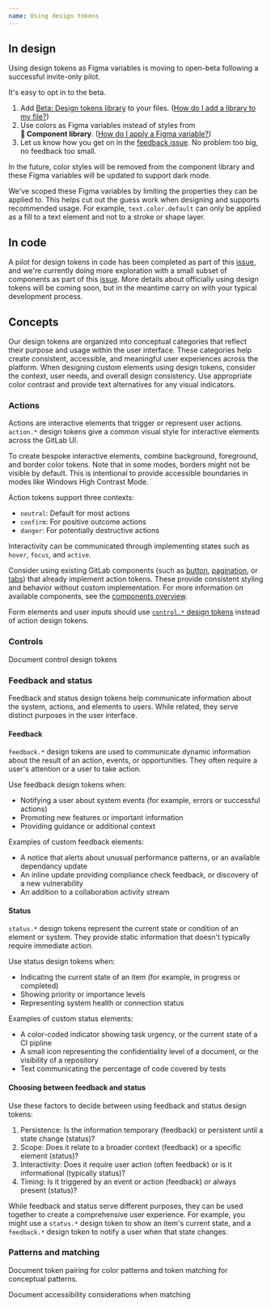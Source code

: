 ```yaml
---
name: Using design tokens
---
```


## In design

Using design tokens as Figma variables is moving to open-beta following a successful invite-only pilot.

It's easy to opt in to the beta.

1. Add [Beta:&nbsp;Design&nbsp;tokens&nbsp;library](https://www.figma.com/design/tiAetVi1j5MGP8WA5FswcD/Beta%3A-Design-tokens?node-id=2194-34&t=S8Qzj2r4h5sg8dIK-0) to your files. ([How do I add a library to my file?](https://help.figma.com/hc/en-us/articles/1500008731201-Enable-or-disable-a-library-in-a-design-file))
1. Use colors as Figma variables instead of styles from **📙&nbsp;Component&nbsp;library**. ([How do I apply a Figma variable?](https://help.figma.com/hc/en-us/articles/15343107263511-Apply-variables-to-designs))
1. Let us know how you get on in the [feedback issue](https://gitlab.com/gitlab-org/gitlab-services/design.gitlab.com/-/issues/1870). No problem too big, no feedback too small.

In the future, color styles will be removed from the component library and these Figma variables will be updated to support dark mode.

We've scoped these Figma variables by limiting the properties they can be applied to. This helps cut out the guess work when designing and supports recommended usage. For example, `text.color.default` can only be applied as a fill to a text element and not to a stroke or shape layer.

## In code

<note>A pilot for design tokens in code has been completed as part of this [issue](https://gitlab.com/gitlab-org/gitlab-services/design.gitlab.com/-/issues/1776), and we're currently doing more exploration with a small subset of components as part of this [issue](https://gitlab.com/gitlab-org/gitlab-ui/-/issues/2583). More details about officially using design tokens will be coming soon, but in the meantime carry on with your typical development process.</note>

## Concepts

Our design tokens are organized into conceptual categories that reflect their purpose and usage within the user interface. These categories help create consistent, accessible, and meaningful user experiences across the platform. When designing custom elements using design tokens, consider the context, user needs, and overall design consistency. Use appropriate color contrast and provide text alternatives for any visual indicators.

### Actions

Actions are interactive elements that trigger or represent user actions. `action.*` design tokens give a common visual style for interactive elements across the GitLab UI.

To create bespoke interactive elements, combine background, foreground, and border color tokens. Note that in some modes, borders might not be visible by default. This is intentional to provide accessible boundaries in modes like Windows High Contrast Mode.

Action tokens support three contexts:

- `neutral`: Default for most actions
- `confirm`: For positive outcome actions
- `danger`: For potentially destructive actions

Interactivity can be communicated through implementing states such as `hover`, `focus`, and `active`.

Consider using existing GitLab components (such as [button](/components/button), [pagination](/components/pagination), or [tabs](/components/tabs)) that already implement action tokens. These provide consistent styling and behavior without custom implementation. For more information on available components, see the [components overview](/components/overview).

Form elements and user inputs should use [`control.*` design tokens](#controls) instead of action design tokens.

### Controls

<todo>Document control design tokens</todo>

### Feedback and status

Feedback and status design tokens help communicate information about the system, actions, and elements to users. While related, they serve distinct purposes in the user interface.

#### Feedback

`feedback.*` design tokens are used to communicate dynamic information about the result of an action, events, or opportunities. They often require a user's attention or a user to take action.

Use feedback design tokens when:

- Notifying a user about system events (for example, errors or successful actions)
- Promoting new features or important information
- Providing guidance or additional context

Examples of custom feedback elements:

- A notice that alerts about unusual performance patterns, or an available dependancy update
- An inline update providing compliance check feedback, or discovery of a new vulnerability
- An addition to a collaboration activity stream

#### Status

`status.*` design tokens represent the current state or condition of an element or system. They provide static information that doesn't typically require immediate action.

Use status design tokens when:

- Indicating the current state of an item (for example, in progress or completed)
- Showing priority or importance levels
- Representing system health or connection status

Examples of custom status elements:

- A color-coded indicator showing task urgency, or the current state of a CI pipline
- A small icon representing the confidentiality level of a document, or the visibility of a repository
- Text communicating the percentage of code covered by tests

#### Choosing between feedback and status

Use these factors to decide between using feedback and status design tokens:

1. Persistence: Is the information temporary (feedback) or persistent until a state change (status)?
2. Scope: Does it relate to a broader context (feedback) or a specific element (status)?
3. Interactivity: Does it require user action (often feedback) or is it informational (typically status)?
4. Timing: Is it triggered by an event or action (feedback) or always present (status)?

While feedback and status serve different purposes, they can be used together to create a comprehensive user experience. For example, you might use a `status.*` design token to show an item's current state, and a `feedback.*` design token to notify a user when that state changes.

### Patterns and matching

<todo issue="https://gitlab.com/gitlab-org/gitlab-services/design.gitlab.com/-/issues/1816">Document token pairing for color patterns and token matching for conceptual patterns.</todo>

<todo>Document accessibility considerations when matching</todo>
